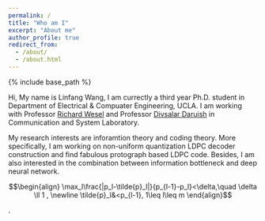 ```yaml
---
permalink: /
title: "Who am I"
excerpt: "About me"
author_profile: true
redirect_from: 
  - /about/
  - /about.html
---
```


{% include base_path %}

Hi, My name is Linfang Wang, I am currectly a third year Ph.D. student in Department of Electrical & Compuater Engineering, UCLA. I am working with Professor [Richard Wesel](https://www.ee.ucla.edu/richard-wesel/) and Professor [Divsalar Daruish](https://scienceandtechnology.jpl.nasa.gov/people/d_divsalar) in Communication and System Laboratory. 


My research interests are inforamtion theory and coding theory. More specifically, I am working on non-uniform quantization LDPC decoder construction and find fabulous protograph based LDPC code. Besides, I am also interested in the combination between information bottleneck and deep neural network. 

$$\begin{align} \max_l\frac{|p_l-\tilde{p}_l|}{p_{l-1}-p_l}<\delta,\quad \delta \ll 1 , \newline \tilde{p}_l&<p_{l-1}, 1\leq l\leq m
\end{align}$$

 . 